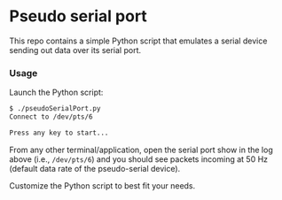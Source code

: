 # Pseudo serial port

This repo contains a simple Python script that emulates a serial device sending out data over its serial port.

### Usage

Launch the Python script:

``` bash
$ ./pseudoSerialPort.py
Connect to /dev/pts/6

Press any key to start...
```

From any other terminal/application, open the serial port show in the log above (i.e., `/dev/pts/6`) and you should see packets incoming at 50 Hz (default data rate of the pseudo-serial device).

Customize the Python script to best fit your needs.